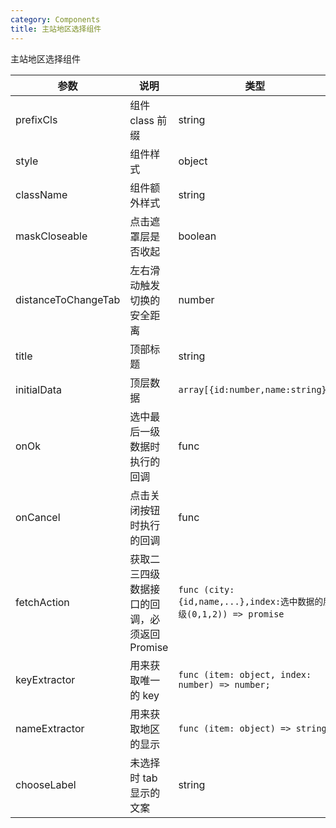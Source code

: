 ```yaml
---
category: Components
title: 主站地区选择组件
---
```


主站地区选择组件

<DEMO>

| 参数                | 说明                                         | 类型                                                               | 默认值                     | 必填  |
| ------------------- | -------------------------------------------- | ------------------------------------------------------------------ | -------------------------- | ----- |
| prefixCls           | 组件 class 前缀                              | string                                                             | Yep-area-picker            | false |
| style               | 组件样式                                     | object                                                             | {}                         | false |
| className           | 组件额外样式                                 | string                                                             | -                          | false |
| maskCloseable       | 点击遮罩层是否收起                           | boolean                                                            | false                      | false |
| distanceToChangeTab | 左右滑动触发切换的安全距离                   | number                                                             | 10                         | false |
| title               | 顶部标题                                     | string                                                             | `配送至`                   | false |
| initialData         | 顶层数据                                     | `array[{id:number,name:string}]`                                   | -                          | true  |
| onOk                | 选中最后一级数据时执行的回调                 | func                                                               | -                          | true  |
| onCancel            | 点击关闭按钮时执行的回调                     | func                                                               | -                          | true  |
| fetchAction         | 获取二三四级数据接口的回调，必须返回 Promise | `func (city:{id,name,...},index:选中数据的层级(0,1,2)) => promise` | -                          | true  |
| keyExtractor        | 用来获取唯一的 key                           | `func (item: object, index: number) => number;`                    | (item, index) => item.id   | false |
| nameExtractor       | 用来获取地区的显示                           | `func (item: object) => string;`                                   | (item, index) => item.name | false |
| chooseLabel         | 未选择时 tab 显示的文案                      | string                                                             | `请选择`                   | false |
